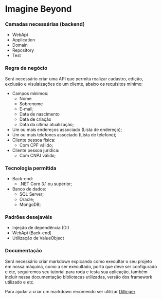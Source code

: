 # Imagine Beyond

### Camadas necessárias (backend)

  - WebApi
  - Application
  - Domain
  - Repository
  - Test

### Regra de negócio

Será necessário criar uma API que permita realizar cadastro, edição, exclusão e visulaizações de um cliente, abaixo os requisitos minimo:
  - Campos mínimos:
    - Nome
    - Sobrenome
    - E-mail;
    - Data de nascimento
    - Data de criação
    - Data da última atualização;
  - Um ou mais endereços associado (Lista de endereço);
  - Um ou mais telefones associado (Lista de telefone);
  - Cliente pessoa física:
    - Com CPF válido;
  - Cliente pessoa juridica:
    - Com CNPJ válido;

### Tecnologia permitida

  - Back-end:
    - .NET Core 3.1 ou superior;
  - Banco de dados:
    - SQL Server;
    - Oracle;
    - MongoDB;

### Padrões desejavéis

 - Injeção de dependência (DI)
 - WebApi (Back-end)
 - Utilização de ValueObject

### Documentação

Será necessário criar markdown expicando como execultar o seu projeto em nossa máquina, como a ser execultado, porta que deve ser configurado e etc, seguiremos seu tutorial para roda e testa sua aplicação, também incluir nessa documentação bibliotecas utilizadas, versão dos framework utilizado e etc.

Para ajudar a criar um markdown recomendo ser utilizar [Dillinger](https://dillinger.io/)
